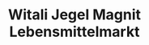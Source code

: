 ---
title: "Witali Jegel Magnit Lebensmittelmarkt"
url: /wetzlar/witali-jegel-magnit-lebensmittelmarkt/
shop: Supermarkt
---